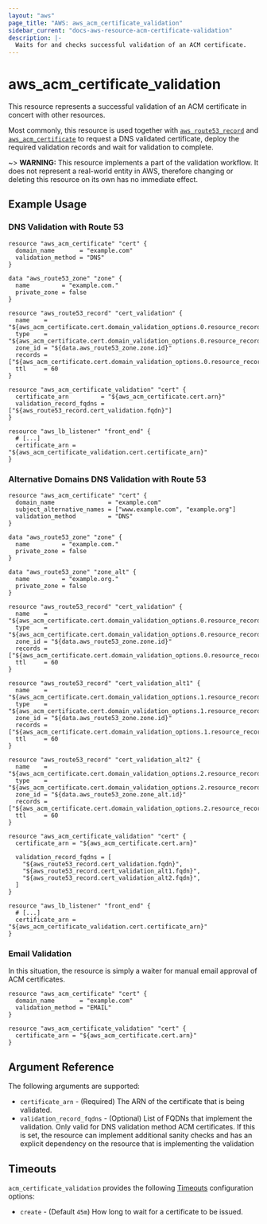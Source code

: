 ```yaml
---
layout: "aws"
page_title: "AWS: aws_acm_certificate_validation"
sidebar_current: "docs-aws-resource-acm-certificate-validation"
description: |-
  Waits for and checks successful validation of an ACM certificate.
---
```


# aws_acm_certificate_validation

This resource represents a successful validation of an ACM certificate in concert
with other resources.

Most commonly, this resource is used together with [`aws_route53_record`](route53_record.html) and
[`aws_acm_certificate`](acm_certificate.html) to request a DNS validated certificate,
deploy the required validation records and wait for validation to complete.

~> **WARNING:** This resource implements a part of the validation workflow. It does not represent a real-world entity in AWS, therefore changing or deleting this resource on its own has no immediate effect.


## Example Usage

### DNS Validation with Route 53

```hcl
resource "aws_acm_certificate" "cert" {
  domain_name       = "example.com"
  validation_method = "DNS"
}

data "aws_route53_zone" "zone" {
  name         = "example.com."
  private_zone = false
}

resource "aws_route53_record" "cert_validation" {
  name    = "${aws_acm_certificate.cert.domain_validation_options.0.resource_record_name}"
  type    = "${aws_acm_certificate.cert.domain_validation_options.0.resource_record_type}"
  zone_id = "${data.aws_route53_zone.zone.id}"
  records = ["${aws_acm_certificate.cert.domain_validation_options.0.resource_record_value}"]
  ttl     = 60
}

resource "aws_acm_certificate_validation" "cert" {
  certificate_arn         = "${aws_acm_certificate.cert.arn}"
  validation_record_fqdns = ["${aws_route53_record.cert_validation.fqdn}"]
}

resource "aws_lb_listener" "front_end" {
  # [...]
  certificate_arn = "${aws_acm_certificate_validation.cert.certificate_arn}"
}
```

### Alternative Domains DNS Validation with Route 53

```hcl
resource "aws_acm_certificate" "cert" {
  domain_name               = "example.com"
  subject_alternative_names = ["www.example.com", "example.org"]
  validation_method         = "DNS"
}

data "aws_route53_zone" "zone" {
  name         = "example.com."
  private_zone = false
}

data "aws_route53_zone" "zone_alt" {
  name         = "example.org."
  private_zone = false
}

resource "aws_route53_record" "cert_validation" {
  name    = "${aws_acm_certificate.cert.domain_validation_options.0.resource_record_name}"
  type    = "${aws_acm_certificate.cert.domain_validation_options.0.resource_record_type}"
  zone_id = "${data.aws_route53_zone.zone.id}"
  records = ["${aws_acm_certificate.cert.domain_validation_options.0.resource_record_value}"]
  ttl     = 60
}

resource "aws_route53_record" "cert_validation_alt1" {
  name    = "${aws_acm_certificate.cert.domain_validation_options.1.resource_record_name}"
  type    = "${aws_acm_certificate.cert.domain_validation_options.1.resource_record_type}"
  zone_id = "${data.aws_route53_zone.zone.id}"
  records = ["${aws_acm_certificate.cert.domain_validation_options.1.resource_record_value}"]
  ttl     = 60
}

resource "aws_route53_record" "cert_validation_alt2" {
  name    = "${aws_acm_certificate.cert.domain_validation_options.2.resource_record_name}"
  type    = "${aws_acm_certificate.cert.domain_validation_options.2.resource_record_type}"
  zone_id = "${data.aws_route53_zone.zone_alt.id}"
  records = ["${aws_acm_certificate.cert.domain_validation_options.2.resource_record_value}"]
  ttl     = 60
}

resource "aws_acm_certificate_validation" "cert" {
  certificate_arn = "${aws_acm_certificate.cert.arn}"

  validation_record_fqdns = [
    "${aws_route53_record.cert_validation.fqdn}",
    "${aws_route53_record.cert_validation_alt1.fqdn}",
    "${aws_route53_record.cert_validation_alt2.fqdn}",
  ]
}

resource "aws_lb_listener" "front_end" {
  # [...]
  certificate_arn = "${aws_acm_certificate_validation.cert.certificate_arn}"
}
```

### Email Validation

In this situation, the resource is simply a waiter for manual email approval of ACM certificates.

```hcl
resource "aws_acm_certificate" "cert" {
  domain_name       = "example.com"
  validation_method = "EMAIL"
}

resource "aws_acm_certificate_validation" "cert" {
  certificate_arn = "${aws_acm_certificate.cert.arn}"
}
```

## Argument Reference

The following arguments are supported:

* `certificate_arn` - (Required) The ARN of the certificate that is being validated.
* `validation_record_fqdns` - (Optional) List of FQDNs that implement the validation. Only valid for DNS validation method ACM certificates. If this is set, the resource can implement additional sanity checks and has an explicit dependency on the resource that is implementing the validation

## Timeouts

`acm_certificate_validation` provides the following [Timeouts](/docs/configuration/resources.html#timeouts)
configuration options:

- `create` - (Default `45m`) How long to wait for a certificate to be issued.
